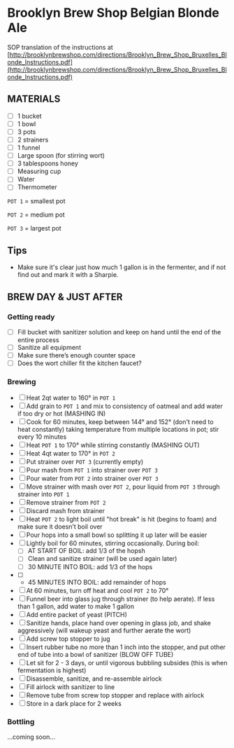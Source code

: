 # Brooklyn Brew Shop Belgian Blonde Ale

SOP translation of the instructions at [http://brooklynbrewshop.com/directions/Brooklyn_Brew_Shop_Bruxelles_Blonde_Instructions.pdf](http://brooklynbrewshop.com/directions/Brooklyn_Brew_Shop_Bruxelles_Blonde_Instructions.pdf)

## MATERIALS

- [ ] 1 bucket
- [ ] 1 bowl
- [ ] 3 pots
- [ ] 2 strainers
- [ ] 1 funnel
- [ ] Large spoon (for stirring wort)
- [ ] 3 tablespoons honey
- [ ] Measuring cup
- [ ] Water
- [ ] Thermometer

`POT 1` = smallest pot

`POT 2` = medium pot

`POT 3` = largest pot

## Tips

- Make sure it's clear just how much 1 gallon is in the fermenter, and if not find out and mark it with a Sharpie.


## BREW DAY & JUST AFTER

### Getting ready

- [ ] Fill bucket with sanitizer solution and keep on hand until the end of the entire process
- [ ] Sanitize all equipment
- [ ] Make sure there’s enough counter space
- [ ] Does the wort chiller fit the kitchen faucet?

### Brewing

- [ ] Heat 2qt water to 160° in `POT 1`
- [ ] Add grain to `POT 1` and mix to consistency of oatmeal and add water if too dry or hot (MASHING IN)
- [ ] Cook for 60 minutes, keep between 144° and 152° (don't need to heat constantly) taking temperature from multiple locations in pot; stir every 10 minutes
- [ ] Heat `POT 1` to 170° while stirring constantly (MASHING OUT)
- [ ] Heat 4qt water to 170° in `POT 2`
- [ ] Put strainer over `POT 3` (currently empty)
- [ ] Pour mash from `POT 1` into strainer over `POT 3`
- [ ] Pour water from `POT 2` into strainer over `POT 3`
- [ ] Move strainer with mash over `POT 2`, pour liquid from `POT 3` through strainer into `POT 1`
- [ ] Remove strainer from `POT 2`
- [ ] Discard mash from strainer
- [ ] Heat `POT 2` to light boil until "hot break" is hit (begins to foam) and make sure it doesn’t boil over
- [ ] Pour hops into a small bowl so splitting it up later will be easier
- [ ] Lightly boil for 60 minutes, stirring occasionally. During boil:
	- [ ] AT START OF BOIL: add 1/3 of the hopsh
	- [ ] Clean and sanitize strainer (will be used again later)
	- [ ] 30 MINUTE INTO BOIL: add 1/3 of the hops
- [ ]   - 45 MINUTES INTO BOIL: add remainder of hops
- [ ] At 60 minutes, turn off heat and cool `POT 2` to 70°
- [ ] Funnel beer into glass jug through strainer (to help aerate). If less than 1 gallon, add water to make 1 gallon
- [ ] Add entire packet of yeast (PITCH)
- [ ] Sanitize hands, place hand over opening in glass job, and shake aggressively (will wakeup yeast and further aerate the wort)
- [ ] Add screw top stopper to jug
- [ ] Insert rubber tube no more than 1 inch into the stopper, and put other end of tube into a bowl of sanitizer (BLOW OFF TUBE)
- [ ] Let sit for 2 - 3 days, or until vigorous bubbling subsides (this is when fermentation is highest)
- [ ] Disassemble, sanitize, and re-assemble airlock
- [ ] Fill airlock with sanitizer to line
- [ ] Remove tube from screw top stopper and replace with airlock
- [ ] Store in a dark place for 2 weeks

### Bottling

…coming soon…